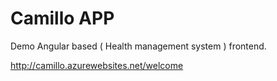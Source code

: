 # Camillo APP

Demo Angular based ( Health management system ) frontend.

http://camillo.azurewebsites.net/welcome

